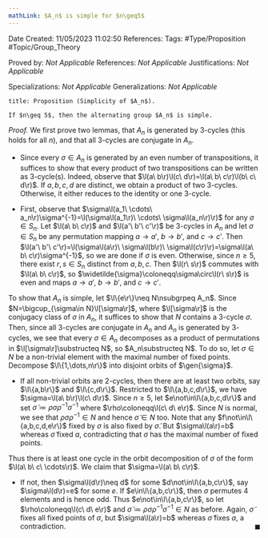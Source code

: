 ```yaml
---
mathLink: $A_n$ is simple for $n\geq5$
---
```


<div class="topSpace"></div>

Date Created: 11/05/2023 11:02:50
References:
Tags: #Type/Proposition #Topic/Group_Theory

Proved by: <i>Not Applicable</i>
References: <i>Not Applicable</i>
Justifications: <i>Not Applicable</i>

Specializations: <i>Not Applicable</i>
Generalizations: <i>Not Applicable</i>

``` ad-Proposition
title: Proposition (Simplicity of $A_n$).

If $n\geq 5$, then the alternating group $A_n$ is simple.

```

<i>Proof.</i> We first prove two lemmas, that $A_n$ is generated by $3$-cycles (this holds for all $n$), and that all $3$-cycles are conjugate in $A_n$.
* Since every $\sigma\in A_n$ is generated by an even number of transpositions, it suffices to show that every product of two transpositions can be written as $3$-cycle(s). Indeed, observe that $\l(a\ b\r)\l(c\ d\r)=\l(a\ b\ c\r)\l(b\ c\ d\r)$. If $a,b,c,d$ are distinct, we obtain a product of two $3$-cycles. Otherwise, it either reduces to the identity or one $3$-cycle.

* First, observe that $\sigma\l(a_1\ \cdots\ a_n\r)\sigma^{-1}=\l(\sigma\l(a_1\r)\ \cdots\ \sigma\l(a_n\r)\r)$ for any $\sigma\in S_n$. Let $\l(a\ b\ c\r)$ and $\l(a'\ b'\ c'\r)$ be $3$-cycles in $A_n$ and let $\sigma\in S_n$ be any permutation mapping $a\to a'$, $b\to b'$, and $c\to c'$. Then $\l(a'\ b'\ c'\r)=\l(\sigma\l(a\r)\ \sigma\l(b\r)\ \sigma\l(c\r)\r)=\sigma\l(a\ b\ c\r)\sigma^{-1}$, so we are done if $\sigma$ is even. Otherwise, since $n\geq5$, there exist $r,s\in S_n$ distinct from $a,b,c$. Then $\l(r\ s\r)$ commutes with $\l(a\ b\ c\r)$, so $\widetilde{\sigma}\coloneqq\sigma\circ\l(r\ s\r)$ is even and maps $a\to a'$, $b\to b'$, and $c\to c'$.

To show that $A_n$ is simple, let $\l\{e\r\}\neq N\nsubgrpeq A_n$. Since $N=\bigcup_{\sigma\in N}\l[\sigma\r]$, where $\l[\sigma\r]$ is the conjugacy class of $\sigma$ in $A_n$, it suffices to show that $N$ contains a $3$-cycle $\sigma$. Then, since all $3$-cycles are conjugate in $A_n$ and $A_n$ is generated by $3$-cycles, we see that every $\sigma\in A_n$ decomposes as a product of permutations in $\l[\sigma\r]\substructeq N$, so $A_n\substructeq N$. To do so, let $\sigma\in N$ be a non-trivial element with the maximal number of fixed points. Decompose $\l\{1,\dots,n\r\}$ into disjoint orbits of $\gen{\sigma}$.
* If all non-trivial orbits are $2$-cycles, then there are at least two orbits, say $\l\{a,b\r\}$ and $\l\{c,d\r\}$. Restricted to $\l\{a,b,c,d\r\}$, we have $\sigma=\l(a\ b\r)\l(c\ d\r)$. Since $n\geq 5$, let $e\not\in\l\{a,b,c,d\r\}$ and set $\widetilde{\sigma}\coloneqq\rho\sigma\rho^{-1}\sigma^{-1}$ where $\rho\coloneqq\l(c\ d\ e\r)$. Since $N$ is normal, we see that $\rho\sigma\rho^{-1}\in N$ and hence $\widetilde{\sigma}\in N$ too. Note that any $f\not\in\l\{a,b,c,d,e\r\}$ fixed by $\sigma$ is also fixed by $\widetilde{\sigma}$. But $\sigma\l(a\r)=b$ whereas $\widetilde{\sigma}$ fixed $a$, contradicting that $\sigma$ has the maximal number of fixed points.

Thus there is at least one cycle in the orbit decomposition of $\sigma$ of the form $\l(a\ b\ c\ \cdots\r)$. We claim that $\sigma=\l(a\ b\ c\r)$.
* If not, then $\sigma\l(d\r)\neq d$ for some $d\not\in\l\{a,b,c\r\}$, say $\sigma\l(d\r)=e$ for some $e$. If $e\in\l\{a,b,c\r\}$, then $\sigma$ permutes $4$ elements and is hence odd. Thus $e\not\in\l\{a,b,c\r\}$, so let $\rho\coloneqq\l(c\ d\ e\r)$ and $\widetilde{\sigma}\coloneqq\rho\sigma\rho^{-1}\sigma^{-1}\in N$ as before. Again, $\widetilde{\sigma}$ fixes all fixed points of $\sigma$, but $\sigma\l(a\r)=b$ whereas $\widetilde{\sigma}$ fixes $a$, a contradiction.<span style="float:right;">$\blacksquare$</span>
